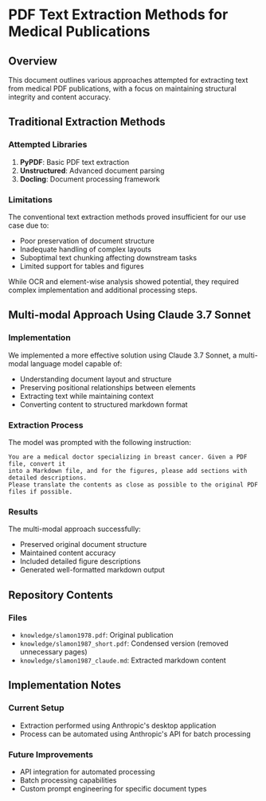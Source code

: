 # PDF Text Extraction Methods for Medical Publications

## Overview
This document outlines various approaches attempted for extracting text from medical PDF publications, with a focus on maintaining structural integrity and content accuracy.

## Traditional Extraction Methods

### Attempted Libraries
1. **PyPDF**: Basic PDF text extraction
2. **Unstructured**: Advanced document parsing
3. **Docling**: Document processing framework

### Limitations
The conventional text extraction methods proved insufficient for our use case due to:
- Poor preservation of document structure
- Inadequate handling of complex layouts
- Suboptimal text chunking affecting downstream tasks
- Limited support for tables and figures

While OCR and element-wise analysis showed potential, they required complex implementation and additional processing steps.

## Multi-modal Approach Using Claude 3.7 Sonnet

### Implementation
We implemented a more effective solution using Claude 3.7 Sonnet, a multi-modal language model capable of:
- Understanding document layout and structure
- Preserving positional relationships between elements
- Extracting text while maintaining context
- Converting content to structured markdown format

### Extraction Process
The model was prompted with the following instruction:
```
You are a medical doctor specializing in breast cancer. Given a PDF file, convert it 
into a Markdown file, and for the figures, please add sections with detailed descriptions. 
Please translate the contents as close as possible to the original PDF files if possible.
```

### Results
The multi-modal approach successfully:
- Preserved original document structure
- Maintained content accuracy
- Included detailed figure descriptions
- Generated well-formatted markdown output

## Repository Contents

### Files
- `knowledge/slamon1978.pdf`: Original publication
- `knowledge/slamon1987_short.pdf`: Condensed version (removed unnecessary pages)
- `knowledge/slamon1987_claude.md`: Extracted markdown content

## Implementation Notes

### Current Setup
- Extraction performed using Anthropic's desktop application
- Process can be automated using Anthropic's API for batch processing

### Future Improvements
- API integration for automated processing
- Batch processing capabilities
- Custom prompt engineering for specific document types